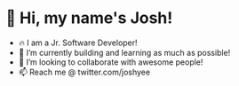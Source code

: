 # 👋 Hi, my name's Josh! 
- 🔥 I am a Jr. Software Developer!
- 🌱 I’m currently building and learning as much as possible!
- 💞️ I’m looking to collaborate with awesome people!
- 📫 Reach me @ twitter.com/joshyee

<!---
thejoshyee/thejoshyee is a ✨ special ✨ repository because its `README.md` (this file) appears on your GitHub profile.
You can click the Preview link to take a look at your changes.
--->
